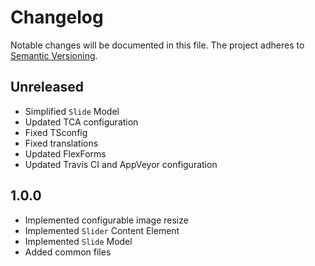 Changelog
=========

Notable changes will be documented in this file. The project adheres to [Semantic Versioning].

Unreleased
----------

* Simplified `Slide` Model
* Updated TCA configuration
* Fixed TSconfig
* Fixed translations
* Updated FlexForms
* Updated Travis CI and AppVeyor configuration

1.0.0
-----

* Implemented configurable image resize
* Implemented `Slider` Content Element
* Implemented `Slide` Model
* Added common files

[Semantic Versioning]: http://semver.org "Semantic Versioning"